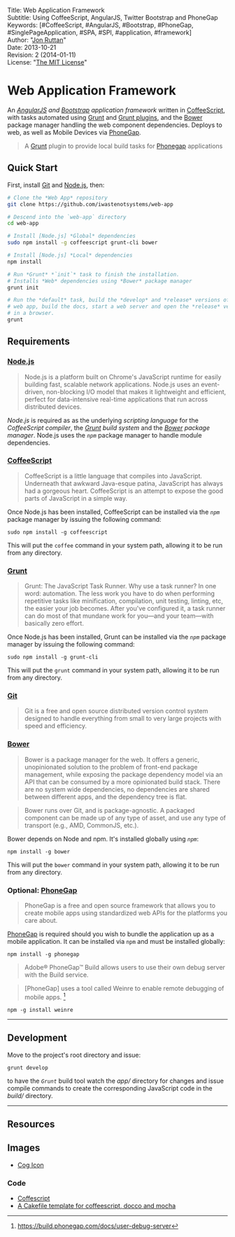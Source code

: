Title:    Web Application Framework  
Subtitle: Using CoffeeScript, AngularJS, Twitter Bootstrap and PhoneGap  
Keywords: [#CoffeeScript, #AngularJS, #Bootstrap, #PhoneGap, #SinglePageApplication, #SPA, #SPI, #application, #framework]  
Author:   "[Jon Ruttan](jonruttan@iwastenotsystems.com)"  
Date:     2013-10-21  
Revision: 2 (2014-01-11)  
License:  "[The MIT License](http://opensource.org/licenses/MIT)"  

# Web Application Framework

An *[AngularJS] and [Bootstrap] application framework* written in [CoffeeScript], with tasks automated using [Grunt] and [Grunt plugins], and the [Bower] package manager handling the web component dependencies. Deploys to web, as well as Mobile Devices via [PhoneGap].

[AngularJS]: http://angularjs.org/
[Bootstrap]: http://getbootstrap.com/
[CoffeeScript]: http://coffeescript.org/
[Grunt]: http://gruntjs.com/
[Grunt plugins]: http://gruntjs.com/plugins/
[Bower]: http://bower.io/
[PhoneGap]: http://phonegap.com/

> A [Grunt](http://gruntjs.com/) plugin to provide local build tasks for [Phonegap](http://phonegap.com/) applications

## Quick Start

First, install [Git] and [Node.js], then:

```bash
# Clone the *Web App* repository
git clone https://github.com/iwastenotsystems/web-app

# Descend into the `web-app` directory
cd web-app

# Install [Node.js] *Global* dependencies
sudo npm install -g coffeescript grunt-cli bower

# Install [Node.js] *Local* dependencies
npm install

# Run *Grunt* *`init`* task to finish the installation.
# Installs *Web* dependencies using *Bower* package manager
grunt init

# Run the *default* task, build the *develop* and *release* versions of the
# web app, build the docs, start a web server and open the *release* version
# in a browser.
grunt
```

## Requirements

### [Node.js]

> Node.js is a platform built on Chrome's JavaScript runtime for easily building fast, scalable network applications. Node.js uses an event-driven, non-blocking I/O model that makes it lightweight and efficient, perfect for data-intensive real-time applications that run across distributed devices.

*Node.js* is required as as the underlying *scripting language* for the *CoffeeScript compiler*, the *[Grunt] build system* and the *[Bower] package manager*. Node.js uses the *`npm`* package manager to handle module dependencies.

[Node.js]: http://nodejs.org/

### [CoffeeScript]

> CoffeeScript is a little language that compiles into JavaScript. Underneath that awkward Java-esque patina, JavaScript has always had a gorgeous heart. CoffeeScript is an attempt to expose the good parts of JavaScript in a simple way.

Once Node.js has been installed, CoffeeScript can be installed via the *`npm`* package manager by issuing the following command:

    sudo npm install -g coffeescript

This will put the `coffee` command in your system path, allowing it to be run from any directory.

### [Grunt]

> Grunt: The JavaScript Task Runner. Why use a task runner? In one word: automation. The less work you have to do when performing repetitive tasks like minification, compilation, unit testing, linting, etc, the easier your job becomes. After you've configured it, a task runner can do most of that mundane work for you—and your team—with basically zero effort.

Once Node.js has been installed, Grunt can be installed via the *`npm`* package manager by issuing the following command:

    sudo npm install -g grunt-cli

This will put the `grunt` command in your system path, allowing it to be run from any directory.

### [Git]

> Git is a free and open source distributed version control system designed to handle everything from small to very large projects with speed and efficiency.

[Git]: http://git-scm.com/

### [Bower]

> Bower is a package manager for the web. It offers a generic, unopinionated solution to the problem of front-end package management, while exposing the package dependency model via an API that can be consumed by a more opinionated build stack. There are no system wide dependencies, no dependencies are shared between different apps, and the dependency tree is flat.

> Bower runs over Git, and is package-agnostic. A packaged component can be made up of any type of asset, and use any type of transport (e.g., AMD, CommonJS, etc.).

Bower depends on Node and npm. It's installed globally using *`npm`*:

    npm install -g bower

This will put the `bower` command in your system path, allowing it to be run from any directory.

### Optional: [PhoneGap]

> PhoneGap is a free and open source framework that allows you to create mobile apps using standardized web APIs for the platforms you care about.

[PhoneGap] is required should you wish to bundle the application up as a mobile application. It can be installed via `npm` and must be installed globally:

    npm install -g phonegap

> Adobe® PhoneGap™ Build allows users to use their own debug server with the Build service.

> \[PhoneGap\] uses a tool called Weinre to enable remote debugging of mobile apps. [^user-debug-server]

    npm -g install weinre

[PhoneGap]: http://phonegap.com/
[Weinre]: http://people.apache.org/~pmuellr/weinre/docs/latest/

[^user-debug-server]: <https://build.phonegap.com/docs/user-debug-server>

---


## Development

Move to the project's root directory and issue:

    grunt develop

to have the *`Grunt`* build tool watch the *app/* directory for changes and issue compile commands to create the corresponding JavaScript code in the *build/* directory.

---


## Resources

## Images

- [Cog Icon](http://brsev.deviantart.com/)

### Code

- [Coffescript](http://coffeescript.org/)
- [A Cakefile template for coffeescript, docco and mocha](https://github.com/twilson63/cakefile-template)
